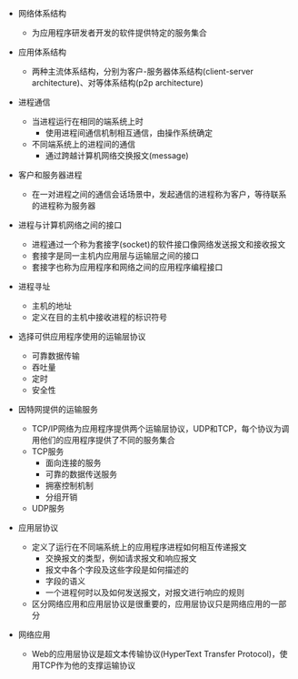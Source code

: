 - 网络体系结构	
  - 为应用程序研发者开发的软件提供特定的服务集合

- 应用体系结构
  - 两种主流体系结构，分别为客户-服务器体系结构(client-server architecture)、对等体系结构(p2p architecture)
- 进程通信
  - 当进程运行在相同的端系统上时
    - 使用进程间通信机制相互通信，由操作系统确定
  - 不同端系统上的进程间的通信
    - 通过跨越计算机网络交换报文(message)
- 客户和服务器进程
  - 在一对进程之间的通信会话场景中，发起通信的进程称为客户，等待联系的进程称为服务器
- 进程与计算机网络之间的接口
  - 进程通过一个称为套接字(socket)的软件接口像网络发送报文和接收报文
  - 套接字是同一主机内应用层与运输层之间的接口
  - 套接字也称为应用程序和网络之间的应用程序编程接口
- 进程寻址
  - 主机的地址
  - 定义在目的主机中接收进程的标识符号
- 选择可供应用程序使用的运输层协议
  -  可靠数据传输
  - 吞吐量
  - 定时
  - 安全性
- 因特网提供的运输服务
  - TCP/IP网络为应用程序提供两个运输层协议，UDP和TCP，每个协议为调用他们的应用程序提供了不同的服务集合
  - TCP服务
    - 面向连接的服务
    - 可靠的数据传送服务
    - 拥塞控制机制
    - 分组开销
  - UDP服务
- 应用层协议
  - 定义了运行在不同端系统上的应用程序进程如何相互传递报文
    - 交换报文的类型，例如请求报文和响应报文
    - 报文中各个字段及这些字段是如何描述的
    - 字段的语义
    - 一个进程何时以及如何发送报文，对报文进行响应的规则
  - 区分网络应用和应用层协议是很重要的，应用层协议只是网络应用的一部分
- 网络应用
  - Web的应用层协议是超文本传输协议(HyperText Transfer Protocol)，使用TCP作为他的支撑运输协议